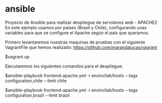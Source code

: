 # ansible
Proyecto de Ansible para realizar despliegue de servidores web - APACHE2 En este ejemplo usamos por paises (Brasil y Chile), configurando unas variables para que se configure el Apache según el país que queramos.

Primero levantaremos nuestras maquinas de pruebas con el siguiente VagrantFile que hemos realizado: https://github.com/marandalucas/vagrant

  $vagrant up

Ejecutaremos los siguientes comandos para el despliegue:

  $ansible-playbook frontend-apache.yml -i enviro/lab/hosts --tags configuration,chile --limit chile

  $ansible-playbook frontend-apache.yml -i enviro/lab/hosts --tags configuration,brazil --limit brazil
